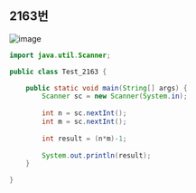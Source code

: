 ## 2163번
![image](https://user-images.githubusercontent.com/70584146/158378383-eabe81ed-3271-4fc6-89ab-bc156f72a7bf.png)
```java
import java.util.Scanner;

public class Test_2163 {

	public static void main(String[] args) {
		Scanner sc = new Scanner(System.in);
		
		int n = sc.nextInt();
		int m = sc.nextInt();
		
		int result = (n*m)-1;
		
		System.out.println(result);
	}

}
```
